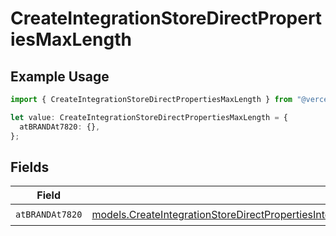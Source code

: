 # CreateIntegrationStoreDirectPropertiesMaxLength

## Example Usage

```typescript
import { CreateIntegrationStoreDirectPropertiesMaxLength } from "@vercel/sdk/models/createintegrationstoredirectop.js";

let value: CreateIntegrationStoreDirectPropertiesMaxLength = {
  atBRANDAt7820: {},
};
```

## Fields

| Field                                                                                                                                                                                                                                                                                  | Type                                                                                                                                                                                                                                                                                   | Required                                                                                                                                                                                                                                                                               | Description                                                                                                                                                                                                                                                                            |
| -------------------------------------------------------------------------------------------------------------------------------------------------------------------------------------------------------------------------------------------------------------------------------------- | -------------------------------------------------------------------------------------------------------------------------------------------------------------------------------------------------------------------------------------------------------------------------------------- | -------------------------------------------------------------------------------------------------------------------------------------------------------------------------------------------------------------------------------------------------------------------------------------- | -------------------------------------------------------------------------------------------------------------------------------------------------------------------------------------------------------------------------------------------------------------------------------------- |
| `atBRANDAt7820`                                                                                                                                                                                                                                                                        | [models.CreateIntegrationStoreDirectPropertiesIntegrationsResponse200ApplicationJSONResponseBodyStoreProductMetadataSchemaAtBRANDAt7820](../models/createintegrationstoredirectpropertiesintegrationsresponse200applicationjsonresponsebodystoreproductmetadataschemaatbrandat7820.md) | :heavy_check_mark:                                                                                                                                                                                                                                                                     | N/A                                                                                                                                                                                                                                                                                    |